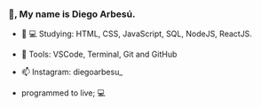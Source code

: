 ### 🖖, My name is Diego Arbesú.

- 👨 💻  Studying: HTML, CSS, JavaScript, SQL, NodeJS, ReactJS.

- 🚀 Tools: VSCode, Terminal, Git and GitHub

- 📫 Instagram: diegoarbesu_

- programmed to live; 💻
